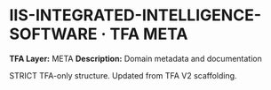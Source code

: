 # IIS-INTEGRATED-INTELLIGENCE-SOFTWARE · TFA META

**TFA Layer:** META
**Description:** Domain metadata and documentation

STRICT TFA-only structure. Updated from TFA V2 scaffolding.
